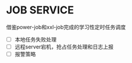 # JOB SERVICE
借鉴power-job和xxl-job完成的学习性定时任务调度

 - [ ] 本地任务失败处理
 - [ ] 远程server宕机，抢占任务处理和日志上报
 - [ ] 报警策略
